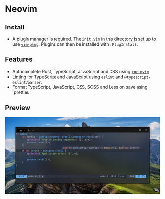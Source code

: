 # Neovim

## Install

* A plugin manager is required. The `init.vim` in this directory is set up to use [`vim-plug`](https://github.com/junegunn/vim-plug). Plugins can then be installed with `:PlugInstall`.

## Features
* Autocomplete Rust, TypeScript, JavaScript and CSS using [`coc.nvim`](https://github.com/neoclide/coc.nvim)
* Linting for TypeScript and JavaScript using `eslint` and `@typescript-eslint/parser`.
* Format TypeScript, JavaScript, CSS, SCSS and Less on save using `prettier.

## Preview
![Screenshot of editor](./../images/editor_nvim.jpg)


